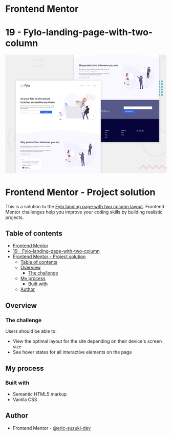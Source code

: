 # Frontend Mentor
# 19 - Fylo-landing-page-with-two-column
![Design preview for the Job listings with filtering coding challenge](./design/desktop-preview.jpg)

# Frontend Mentor - Project solution

This is a solution to the [Fylo landing page with two column layout]([https://www.frontendmentor.io/challenges/job-listings-with-filtering-ivstIPCt](https://www.frontendmentor.io/challenges/fylo-landing-page-with-two-column-layout-5ca5ef041e82137ec91a50f5)). Frontend Mentor challenges help you improve your coding skills by building realistic projects. 

## Table of contents

- [Frontend Mentor](#frontend-mentor)
- [19 - Fylo-landing-page-with-two-column](#19---fylo-landing-page-with-two-column)
- [Frontend Mentor - Project solution](#frontend-mentor---project-solution)
  - [Table of contents](#table-of-contents)
  - [Overview](#overview)
    - [The challenge](#the-challenge)
  - [My process](#my-process)
    - [Built with](#built-with)
  - [Author](#author)

## Overview

### The challenge

Users should be able to:

- View the optimal layout for the site depending on their device's screen size
- See hover states for all interactive elements on the page

<!-- ### Link

- Solution URL: [Solution on Front-end Mentor Website](https://your-solution-url.com)
- Live Site URL: [Live site](https://your-live-site-url.com) -->

## My process

### Built with

- Semantic HTML5 markup
- Vanilla CSS

## Author

- Frontend Mentor - [@eric-suzuki-dev](https://www.frontendmentor.io/profile/eric-suzuki-dev)
